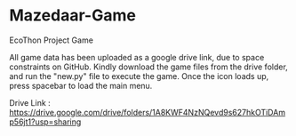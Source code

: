 # Mazedaar-Game
EcoThon Project Game

All game data has been uploaded as a google drive link, due to space constraints on GitHub. Kindly download the game files from the drive folder, and run the "new.py" file to execute the game. Once the icon loads up, press spacebar to load the main menu. 

Drive Link : 
https://drive.google.com/drive/folders/1A8KWF4NzNQevd9s627hkOTiDAmp56jt1?usp=sharing

